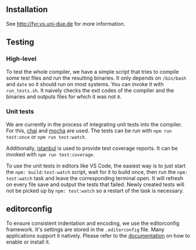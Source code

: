 ## Installation

See http://fyr.vs.uni-due.de for more information.

## Testing

### High-level

To test the whole compiler, we have a simple script that tries to compile some test files and run the resulting binaries.
It only depends on `/bin/bash` and `date` so it should run on most systems.
You can invoke it with `run_tests.sh`.
It naively checks the exit codes of the compiler and the binaries and outputs files for which it was not `0`.

### Unit tests

We are currently in the process of integrating unit tests into the compiler.
For this, [chai](https://www.chaijs.com/) and [mocha](https://mochajs.org/) are used.
The tests can be run with `npm run test:once` or `npm run test:watch`.

Additionally, [istanbul](https://istanbul.js.org/) is used to provide test coverage reports.
It can be invoked with `npm run test:coverage`.

To use the unit tests in editors like VS Code, the easiest way is to just start the `npm: build:test-watch` script, wait for it to build once, then run the `npm: test:watch` task and leave the corresponding terminal open.
It will refresh on every file save and output the tests that failed.
Newly created tests will not be picked up by `npm: test:watch` so a restart of the task is necessary.


## editorconfig

To ensure consistent indentation and encoding, we use the editorconfig framework. It's settings are stored in the `.editorconfig` file.
Many applications support it natively. Please refer to the [documentation](https://editorconfig.org/#download) on how to enable or install it.
